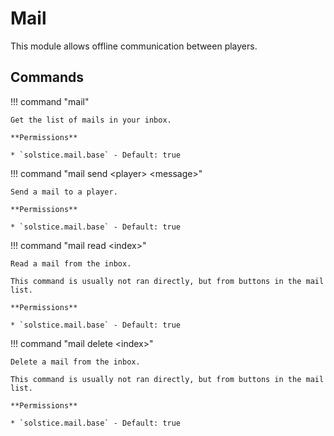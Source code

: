 # Mail

This module allows offline communication between players.

## Commands

!!! command "mail"

    Get the list of mails in your inbox.

    **Permissions**

    * `solstice.mail.base` - Default: true

!!! command "mail send &lt;player&gt; &lt;message&gt;"

    Send a mail to a player.

    **Permissions**

    * `solstice.mail.base` - Default: true

!!! command "mail read &lt;index&gt;"

    Read a mail from the inbox.

    This command is usually not ran directly, but from buttons in the mail list.

    **Permissions**

    * `solstice.mail.base` - Default: true

!!! command "mail delete &lt;index&gt;"

    Delete a mail from the inbox.

    This command is usually not ran directly, but from buttons in the mail list.

    **Permissions**

    * `solstice.mail.base` - Default: true